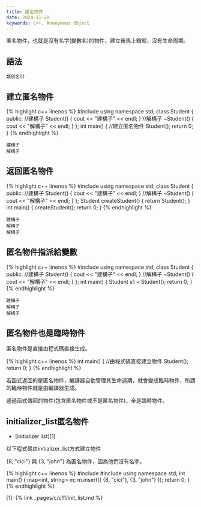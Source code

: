 ```yaml
---
title: 匿名物件
date: 2024-11-28
keywords: c++, Anonymous Object
---
```


匿名物件，也就是沒有名字(變數名)的物件，建立後馬上銷毀，沒有生命周期。

## 語法

```
類別名()
```

## 建立匿名物件

{% highlight c++ linenos %}
#include <iostream>
using namespace std;
class Student {
public:
  //建構子
  Student() {
    cout << "建構子" << endl;
  }
  //解構子
  ~Student() {
    cout << "解構子" << endl;
  }
};
int main() {
  //建立匿名物件
  Student();
  return 0;
}
{% endhighlight %}
```
建構子
解構子
```

## 返回匿名物件

{% highlight c++ linenos %}
#include <iostream>
using namespace std;
class Student {
public:
  //建構子
  Student() {
    cout << "建構子" << endl;
  }
  //解構子
  ~Student() {
    cout << "解構子" << endl;
  }
};
Student createStudent() {
  return Student();
}
int main() {
  createStudent();
  return 0;
}
{% endhighlight %}
```
建構子
解構子
解構子
```

## 匿名物件指派給變數
{% highlight c++ linenos %}
#include <iostream>
using namespace std;
class Student {
public:
  //建構子
  Student() {
    cout << "建構子" << endl;
  }
  //解構子
  ~Student() {
    cout << "解構子" << endl;
  }
};
int main() {
  Student s1 = Student();
  return 0;
}
{% endhighlight %}
```
建構子
解構子
解構子
```

## 匿名物件也是臨時物件

匿名物件是直接由程式碼直接生成。

{% highlight c++ linenos %}
int main() {
  //由程式碼直接建立物件
  Student();
  return 0;
}
{% endhighlight %}

若函式返回的是匿名物件，編譯器自動管理其生命週期，就會變成臨時物件，所謂的臨時物件就是由編譯器生成。

通過函式傳回的物件(包含匿名物件或不是匿名物件)，全是臨時物件。


## initializer_list匿名物件
- [initializer list][1]

以下程式碼由initializer_list方式建立物件

\{8, \"cici\"\}
與
\{3, \"john\"\}
為匿名物件，因為他們沒有名字。

{% highlight c++ linenos %}
#include <map>
#include <string>
using namespace std;
int main() {
  map<int, string> m;
  m.insert({ {8, "cici"}, {3, "john"} });
  return 0;
}
{% endhighlight %}

[1]: {% link _pages/c/c11/init_list.md %}